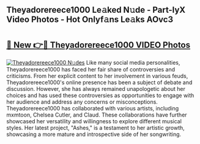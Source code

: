 ## Theyadorereece1000 Le𝚊ked N𝚞de - Part-IyX Video Photos - Hot Onlyf𝚊ns Le𝚊ks AOvc3

# <h2><a href="http://ab26147.deff.icu/?id=Theyadorereece1000">🔗 New 👉🔴 Theyadorereece1000 VIDEO Photos</a></h2>

[![Theyadorereece1000 N𝚞des](https://i.imgur.com/rIISA9y.gif)](http://ab26147.deff.icu/?id=Theyadorereece1000)
Like many social media personalities, Theyadorereece1000 has faced her fair share of controversies and criticisms. From her explicit content to her involvement in various feuds, Theyadorereece1000's online presence has been a subject of debate and discussion. However, she has always remained unapologetic about her choices and has used these controversies as opportunities to engage with her audience and address any concerns or misconceptions. Theyadorereece1000 has collaborated with various artists, including mxmtoon, Chelsea Cutler, and Claud. These collaborations have further showcased her versatility and willingness to explore different musical styles. Her latest project, "Ashes," is a testament to her artistic growth, showcasing a more mature and introspective side of her songwriting.
